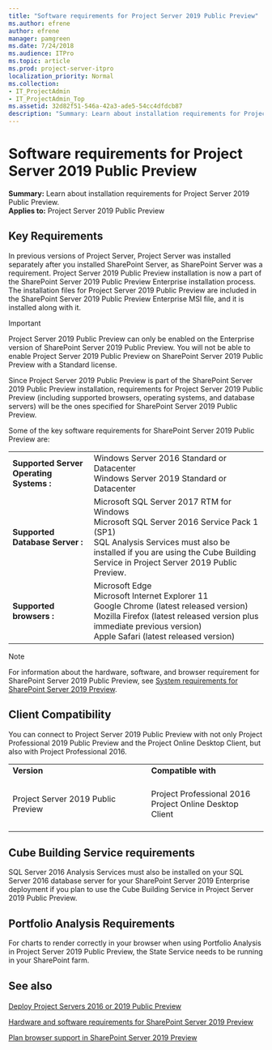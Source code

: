 ```yaml
---
title: "Software requirements for Project Server 2019 Public Preview"
ms.author: efrene
author: efrene
manager: pamgreen
ms.date: 7/24/2018
ms.audience: ITPro
ms.topic: article
ms.prod: project-server-itpro
localization_priority: Normal
ms.collection:
- IT_ProjectAdmin
- IT_ProjectAdmin_Top
ms.assetid: 32d82f51-546a-42a3-ade5-54cc4dfdcb87
description: "Summary: Learn about installation requirements for Project Server 2019 Public Preview."
---
```


# Software requirements for Project Server 2019 Public Preview
 
 **Summary:** Learn about installation requirements for Project Server 2019 Public Preview.<br/>
**Applies to:** Project Server 2019 Public Preview
  
## Key Requirements

In previous versions of Project Server, Project Server was installed separately after you installed SharePoint Server, as SharePoint Server was a requirement. Project Server 2019 Public Preview installation is now a part of the SharePoint Server 2019 Public Preview Enterprise installation process. The installation files for Project Server 2019 Public Preview are included in the SharePoint Server 2019 Public Preview Enterprise MSI file, and it is installed along with it. 
  
> [!IMPORTANT]
> Project Server 2019 Public Preview can only be enabled on the Enterprise version of SharePoint Server 2019 Public Preview. You will not be able to enable Project Server 2019 Public Preview on SharePoint Server 2019 Public Preview with a Standard license. 
  
Since Project Server 2019 Public Preview is part of the SharePoint Server 2019 Public Preview installation, requirements for Project Server 2019 Public Preview (including supported browsers, operating systems, and database servers) will be the ones specified for SharePoint Server 2019 Public Preview. 
  
Some of the key software requirements for SharePoint Server 2019 Public Preview are:
  
|||
|:-----|:-----|
|**Supported Server Operating Systems** **:** <br/> | Windows Server 2016 Standard or Datacenter <br/>  Windows Server 2019 Standard or Datacenter <br/> |
|**Supported Database Server** **:** <br/> | Microsoft SQL Server 2017 RTM for Windows <br/> Microsoft SQL Server 2016 Service Pack 1 (SP1) <br/>  SQL Analysis Services must also be installed if you are using the Cube Building Service in Project Server 2019 Public Preview. <br/> |
|**Supported browsers** **:** <br/> | Microsoft Edge <br/>  Microsoft Internet Explorer 11 <br/> Google Chrome (latest released version) <br/>  Mozilla Firefox (latest released version plus immediate previous version) <br/>  Apple Safari (latest released version) <br/> |
   
> [!NOTE]
> For information about the hardware, software, and browser requirement for SharePoint Server 2019 Public Preview, see [System requirements for SharePoint Server 2019 Preview](https://docs.microsoft.com/en-us/sharepoint/install/hardware-and-software-requirements-2019). 
  
## Client Compatibility

You can connect to Project Server 2019 Public Preview with not only Project Professional 2019 Public Preview and the Project Online Desktop Client, but also with Project Professional 2016.
  
 
|||
|:-----|:-----|
|**Version** <br/> |**Compatible with** <br/> |
|Project Server 2019 Public Preview <br/> |<br/> Project Professional 2016 <br/>  Project Online Desktop Client <br/> <br/> |


   

## Cube Building Service requirements

SQL Server 2016 Analysis Services must also be installed on your SQL Server 2016 database server for your SharePoint Server 2019 Enterprise deployment if you plan to use the Cube Building Service in Project Server 2019 Public Preview.
  

  
## Portfolio Analysis Requirements

For charts to render correctly in your browser when using Portfolio Analysis in Project Server 2019 Public Preview, the State Service needs to be running in your SharePoint farm. 
  
## See also

#### 

[Deploy Project Servers 2016 or 2019 Public Preview](deploy-project-server-2016.md)

[Hardware and software requirements for SharePoint Server 2019 Preview](https://docs.microsoft.com/en-us/sharepoint/install/system-requirements-for-sharepoint-server-2016)
  
[Plan browser support in SharePoint Server 2019 Preview](https://docs.microsoft.com/en-us/sharepoint/install/browser-support-planning-0)

